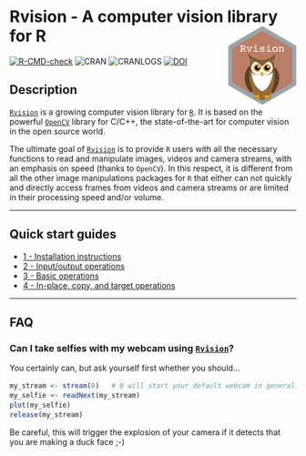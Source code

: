 # Rvision - A computer vision library for R <img src="man/figures/logo.png" align="right" alt="" width="120" />

[![R-CMD-check](https://github.com/swarm-lab/Rvision/workflows/R-CMD-check/badge.svg)](https://github.com/swarm-lab/Rvision/actions)
![CRAN](https://www.r-pkg.org/badges/version/Rvision)
![CRANLOGS](https://cranlogs.r-pkg.org/badges/Rvision)
[![DOI](https://zenodo.org/badge/62589719.svg)](https://zenodo.org/badge/latestdoi/62589719)

## Description

[`Rvision`](https://github.com/swarm-lab/Rvision) is a growing computer vision 
library for [`R`](https://cran.r-project.org). It is based on the powerful 
[`OpenCV`](http://opencv.org/) library for C/C++, the state-of-the-art for 
computer vision in the open source world. 

The ultimate goal of [`Rvision`](https://github.com/swarm-lab/Rvision) is to 
provide `R` users with all the necessary functions to read and manipulate images, 
videos and camera streams, with an emphasis on speed (thanks to `OpenCV`). In 
this respect, it is different from all the other image manipulations packages 
for `R` that either can not quickly and directly access frames from videos and 
camera streams or are limited in their processing speed and/or volume. 

---

## Quick start guides 

+ [1 - Installation instructions](https://swarm-lab.github.io/Rvision/articles/z1_install.html)
+ [2 - Input/output operations](https://swarm-lab.github.io/Rvision/articles/z2_io.html)
+ [3 - Basic operations](https://swarm-lab.github.io/Rvision/articles/z3_basic.html)
+ [4 - In-place, copy, and target operations](https://swarm-lab.github.io/Rvision/articles/z3_basic.html)

--- 

## FAQ

### Can I take selfies with my webcam using [`Rvision`](https://github.com/swarm-lab/Rvision)?

You certainly can, but ask yourself first whether you should...

```r
my_stream <- stream(0)   # 0 will start your default webcam in general. 
my_selfie <- readNext(my_stream)
plot(my_selfie)
release(my_stream)
```

Be careful, this will trigger the explosion of your camera if it detects that 
you are making a duck face ;-)
